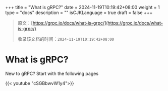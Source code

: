 +++
title = "What is gRPC?"
date = 2024-11-19T10:19:42+08:00
weight = 1
type = "docs"
description = ""
isCJKLanguage = true
draft = false
+++

> 原文：[https://grpc.io/docs/what-is-grpc/](https://grpc.io/docs/what-is-grpc/)
>
> 收录该文档的时间：`2024-11-19T10:19:42+08:00`

# What is gRPC?

New to gRPC? Start with the following pages

{{< youtube "cSGBbwvW1y4">}}
